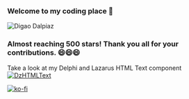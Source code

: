 ### Welcome to my coding place 👋

![Digao Dalpiaz](https://github-readme-stats-ruby-one.vercel.app/api?username=digao-dalpiaz&theme=dark&show_icons=true)

### Almost reaching 500 stars! Thank you all for your contributions. 😄😄😄

Take a look at my Delphi and Lazarus HTML Text component
[![DzHTMLText](https://raw.githubusercontent.com/digao-dalpiaz/DzHTMLText/master/images/preview.gif)](https://github.com/digao-dalpiaz/DzHTMLText)

[![ko-fi](https://ko-fi.com/img/githubbutton_sm.svg)](https://ko-fi.com/C0C53LVFN)

<!--
**digao-dalpiaz/digao-dalpiaz** is a ✨ _special_ ✨ repository because its `README.md` (this file) appears on your GitHub profile.

Here are some ideas to get you started:

- 🔭 I’m currently working on ...
- 🌱 I’m currently learning ...
- 👯 I’m looking to collaborate on ...
- 🤔 I’m looking for help with ...
- 💬 Ask me about ...
- 📫 How to reach me: ...
- 😄 Pronouns: ...
- ⚡ Fun fact: ...
-->
